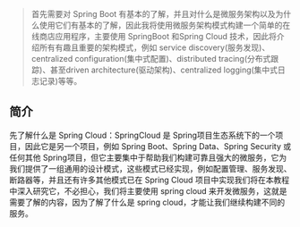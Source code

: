 > 首先需要对 Spring Boot 有基本的了解，并且对什么是微服务架构以及为什么使用它们有基本的了解，因此我将使用微服务架构模式构建一个简单的在线商店应用程序，主要使用 SpringBoot 和Spring Cloud 技术，因此将介绍所有有趣且重要的架构模式，例如 service discovery(服务发现)、centralized configuration(集中式配置)、distributed tracing(分布式跟踪)、甚至driven architecture(驱动架构)、centralized logging(集中式日志记录)等等。

## 简介
先了解什么是 Spring Cloud：SpringCloud 是 Spring项目生态系统下的一个项目，因此它是另一个项目，例如 Spring Boot、Spring Data、Spring Security 或任何其他 Spring项目，但它主要集中于帮助我们构建可靠且强大的微服务，它为我们提供了一组通用的设计模式，这些模式已经实现，例如配置管理、服务发现、断路器等，并且还有许多其他模式已在 Spring Cloud 项目中实现我们将在本教程中深入研究它，不必担心，我们将主要使用 spring cloud 来开发微服务，这就是需要了解的内容，因为了解了什么是 spring cloud，才能让我们继续构建不同的服务。
